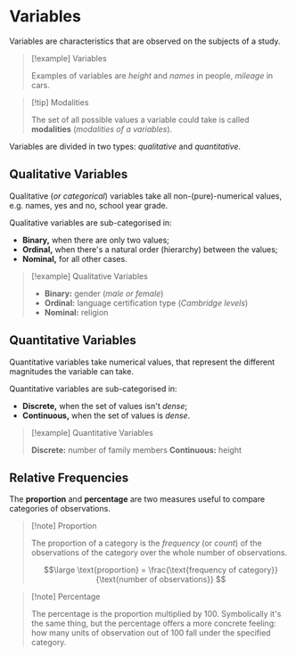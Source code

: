# Variables

Variables are characteristics that are observed on the subjects of a study.

> [!example] Variables
> 
> Examples of variables are *height* and *names* in people, *mileage* in cars.

> [!tip] Modalities
> 
> The set of all possible values a variable could take is called **modalities** (*modalities of a variables*).


Variables are divided in two types: *qualitative* and *quantitative*.

## Qualitative Variables

Qualitative (*or categorical*) variables take all non-(pure)-numerical values, e.g. names, yes and no, school year grade.

Qualitative variables are sub-categorised in:

- **Binary,** when there are only two values;
- **Ordinal,** when there's a natural order (hierarchy) between the values;
- **Nominal,** for all other cases.

> [!example] Qualitative Variables
> 
> - **Binary:** gender (*male or female*)
> - **Ordinal:** language certification type (*Cambridge levels*)
> - **Nominal:** religion

## Quantitative Variables

Quantitative variables take numerical values, that represent the different magnitudes the variable can take.

Quantitative variables are sub-categorised in:

- **Discrete,** when the set of values isn't *dense*;
- **Continuous,** when the set of values is *dense*.

> [!example] Quantitative Variables
> 
> **Discrete:** number of family members
> **Continuous:** height

## Relative Frequencies

The **proportion** and **percentage** are two measures useful to compare categories of observations.

> [!note] Proportion
> 
> The proportion of a category is the *frequency* (or *count*) of the observations of the category over the whole number of observations.
> 
> $$\large
> 	\text{proportion} =
> 	\frac{\text{frequency of category}}{\text{number of observations}}
> $$

> [!note] Percentage
> 
> The percentage is the proportion multiplied by 100. Symbolically it's the same thing, but the percentage offers a more concrete feeling: how many units of observation out of 100 fall under the specified category.

